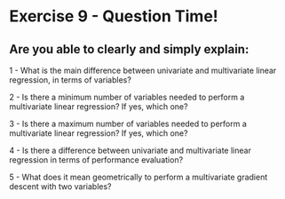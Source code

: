 # Exercise 9 - Question Time!

## Are you able to clearly and simply explain:

1 - What is the main difference between univariate and multivariate linear regression, in terms of variables? 

2 - Is there a minimum number of variables needed to perform a multivariate linear regression? If yes, which one?

3 - Is there a maximum number of variables needed to perform a multivariate linear regression? If yes, which one?

4 - Is there a difference between univariate and multivariate linear regression in terms of performance evaluation?

5 - What does it mean geometrically to perform a multivariate gradient descent with two variables?